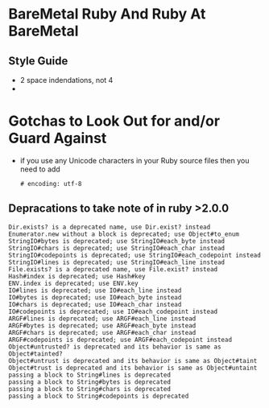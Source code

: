 # BareMetal Ruby And Ruby At BareMetal

## Style Guide
+ 2 space indendations, not 4
+ 

# Gotchas to Look Out for and/or Guard Against

+ if you use any Unicode characters in your Ruby source files then you need to add

      # encoding: utf-8



## Depracations to take note of in ruby >2.0.0

    Dir.exists? is a deprecated name, use Dir.exist? instead
    Enumerator.new without a block is deprecated; use Object#to_enum
    StringIO#bytes is deprecated; use StringIO#each_byte instead
    StringIO#chars is deprecated; use StringIO#each_char instead
    StringIO#codepoints is deprecated; use StringIO#each_codepoint instead
    StringIO#lines is deprecated; use StringIO#each_line instead
    File.exists? is a deprecated name, use File.exist? instead
    Hash#index is deprecated; use Hash#key
    ENV.index is deprecated; use ENV.key
    IO#lines is deprecated; use IO#each_line instead
    IO#bytes is deprecated; use IO#each_byte instead
    IO#chars is deprecated; use IO#each_char instead
    IO#codepoints is deprecated; use IO#each_codepoint instead
    ARGF#lines is deprecated; use ARGF#each_line instead
    ARGF#bytes is deprecated; use ARGF#each_byte instead
    ARGF#chars is deprecated; use ARGF#each_char instead
    ARGF#codepoints is deprecated; use ARGF#each_codepoint instead
    Object#untrusted? is deprecated and its behavior is same as Object#tainted?
    Object#untrust is deprecated and its behavior is same as Object#taint
    Object#trust is deprecated and its behavior is same as Object#untaint
    passing a block to String#lines is deprecated
    passing a block to String#bytes is deprecated
    passing a block to String#chars is deprecated
    passing a block to String#codepoints is deprecated

